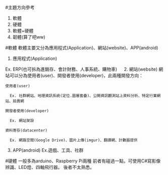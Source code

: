 #主題方向參考
1. 軟體
2. 硬體
3. 軟體+硬體
4. 韌體(算了吧ww)

#軟體
軟體主要又分為應用程式(Application)、網站(website)、APP(android)

1. 應用程式(Application)

  Ex. ERP(也可拆為進銷存、會計財務、人事系統、購物車)
　
2. 網站(website)
  網站可以分為使用者(user)、開發者使用(developer)，此兩種開發方向：

    使用者(user)
    
      Ex. 社群網站、地理資訊系統(定位.圖層套疊)、公開資訊觀測站上資料分析、特定行業網站、拍賣網
      
    開發者使用(developer)
    
      Ex. 網站架設
      
    資料寄存(datacenter)
    
      Ex. 網路空間(Google Drive)、圖片上傳(imgur)、翻譯網、計數器提供

3. APP(android)
Ex.遊戲、工具、社群
  
#硬體
一般多為arduino、Raspberry Pi兩種
前者有碰過一點，可使用C#寫影像辨識、LED燈、四軸飛行器。
後者不太熟悉。
